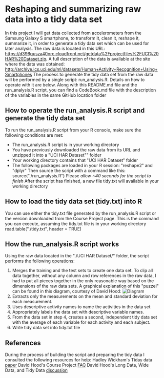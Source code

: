 # Reshaping and summarizing raw data into a tidy data set
In this project I will get data collected from accelerometers from the Samsung Galaxy S smartphone, to transform it, clean it, reshape it, summarize it, in order to generate a tidy data set which can be used for later analysis.
The raw data is located in this URL: https://d396qusza40orc.cloudfront.net/getdata%2Fprojectfiles%2FUCI%20HAR%20Dataset.zip. A full description of the data is available at the site where the data was obtained: http://archive.ics.uci.edu/ml/datasets/Human+Activity+Recognition+Using+Smartphones
The process to generate the tidy data set from the raw data will be performed by a single script: run_analysis.R. Details on how to operate with it are below.
Along with this README.md file and the run_analysis.R script, you can find a CodeBook.md file with the description of the variables in the same GitHub location folder


## How to operate the run_analysis.R script and generate the tidy data set
To run the run_analysis.R script from your R console, make sure the following conditions are met:
* The run_analysis.R script is in your working directory
* You have previously downloaded the raw data from its URL and unzipped it into a "UCI HAR Dataset"" folder
* Your working directory contains that "UCI HAR Dataset" folder
* The following packages are loaded in your R session: "reshape2" and "dplyr"
Then source the script with a command like this: source("./run_analysis.R")
Please *allow ~40 seconds for the script to finish*
After the script has finished, a new file tidy.txt will available in your working directory


## How to load the tidy data set (tidy.txt) into R
You can use either the tidy.txt file generated by the run_analysis.R script or the version downloaded from the Course Project page.
This is the command you can execute, assuming the tidy.txt file is in your working directory
read.table("./tidy.txt", header = TRUE)


## How the run_analysis.R script works
Using the raw data located in the "./UCI HAR Dataset/" folder, the script performs the following operations:
1. Merges the training and the test sets to create one data set.
To clip all data together, without any column and row references in the raw data, I had to put all pieces together in the only reasonable way based on the dimensions of the raw data sets. A graphical explanation of this "puzzel" can be found in this diagram, courtesy of David Hood: ![Diagram](https://coursera-forum-screenshots.s3.amazonaws.com/ab/a2776024af11e4a69d5576f8bc8459/Slide2.png)
2. Extracts only the measurements on the mean and standard deviation for each measurement. 
3. Uses descriptive activity names to name the activities in the data set
4. Appropriately labels the data set with descriptive variable names. 
5. From the data set in step 4, creates a second, independent tidy data set with the average of each variable for each activity and each subject.
6. Write tidy data set into tidy.txt file


## References
During the process of building the script and preparing the tidy data I consulted the following resources for help:
Hadley Wickham's Tiday data [paper](http://vita.had.co.nz/papers/tidy-data.pdf)
David Hood's Course Project [FAQ](https://class.coursera.org/getdata-007/forum/thread?thread_id=49)
David Hood's Long Data, Wide Data, and Tidy Data [discussion](https://class.coursera.org/getdata-007/forum/thread?thread_id=214)